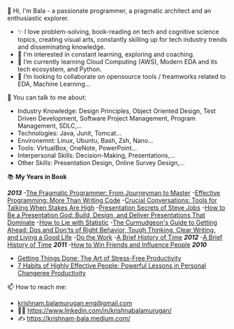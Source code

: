 👋 Hi, I'm Bala - a passionate programmer, a pragmatic architect and an enthusiastic explorer. 

- ✨ I love problem-solving, book-reading on tech and cognitive science topics, creating visual arts, constantly skilling up for tech industry trends and disseminating knowledge.
- 👀 I'm interested in constant learning, exploring and coaching. 
- 🌱 I’m currently learning Cloud Computing (AWS), Modern EDA and its tech ecosystem, and Python.
- 💞️ I’m looking to collaborate on opensource tools / freamworks related to EDA, Machine Learning...

💪 You can talk to me about: 
- Industry Knowledge: Design Principles, Object Oriented Design, Test Driven Development, Software Project Management, Program Management, SDLC,...
- Technologies: Java, Junit, Tomcat...
- Environemnt: Linux, Ubuntu, Bash, Zsh, Nano...
- Tools: VirtualBox, OneNote, PowerPoint...
- Interpersonal Skills: Decision-Making, Presentations,...
- Other Skills: Presentation Design, Online Survey Design,... 


📚 **My Years in Book**

**_2013_**
-[The Pragmatic Programmer: From Journeyman to Master](https://www.goodreads.com/book/show/4099.The_Pragmatic_Programmer)
-[Effective Programming: More Than Writing Code](https://www.goodreads.com/book/show/15746409-effective-programming)
-[Crucial Conversations: Tools for Talking When Stakes Are High](https://www.goodreads.com/book/show/15014.Crucial_Conversations)
-[Presentation Secrets of Steve Jobs](https://www.goodreads.com/book/show/11490113-presentation-secrets-of-steve-jobs)
-[How to Be a Presentation God: Build, Design, and Deliver Presentations That Dominate](https://www.goodreads.com/book/show/9642028-how-to-be-a-presentation-god)
-[How to Lie with Statistic](https://www.goodreads.com/book/show/51291.How_to_Lie_with_Statistics)
-[The Curmudgeon's Guide to Getting Ahead: Dos and Don'ts of Right Behavior, Tough Thinking, Clear Writing, and Living a Good Life](https://www.goodreads.com/book/show/18811353-the-curmudgeon-s-guide-to-getting-ahead)
-[Do the Work](https://www.goodreads.com/book/show/10645233-do-the-work)
-[A Brief History of Time](https://www.goodreads.com/book/show/10645233-do-the-work)
**_2012_**
-[A Brief History of Time](https://www.goodreads.com/book/show/3869.A_Brief_History_of_Time)
**_2011_**
-[How to Win Friends and Influence People](https://www.goodreads.com/book/show/11803016-how-to-win-friends-and-influence-people)
**_2010_**
- [Getting Things Done: The Art of Stress-Free Productivity](https://www.goodreads.com/book/show/1633.Getting_Things_Done)
- [7 Habits of Highly Effective People: Powerful Lessons in Personal Changeree Productivity](https://www.goodreads.com/book/show/36072.The_7_Habits_of_Highly_Effective_People)

📫 How to reach me:
  * krishnam.balamurugan.eng@gmail.com 
  * :technologist: https://www.linkedin.com/in/krishnabalamurugan/ 
  * :writing_hand: https://krishnam-bala.medium.com/ 


